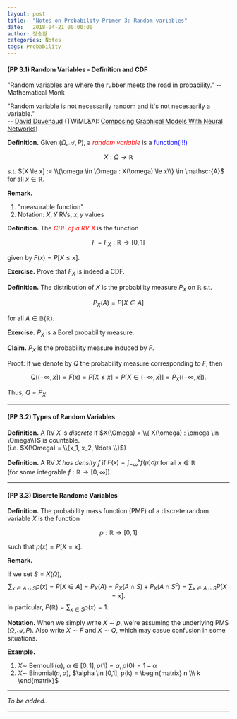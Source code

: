 ```yaml
---
layout: post
title:  "Notes on Probability Primer 3: Random variables"
date:   2018-04-21 00:00:00
author: 장승환
categories: Notes
tags: Probability
---
```


#### (PP 3.1) Random Variables - Definition and CDF

"Random variables are where the rubber meets the road in probability." -- Mathematical Monk

"Random variable is not necessarily random and it's not necesaarily a variable."   
-- [David Duvenaud](https://www.cs.toronto.edu/~duvenaud/)
(TWiML&AI: [Composing Graphical Models With Neural Networks](https://twimlai.com/twiml-talk-96-composing-graphical-models-neural-networks-david-duvenaud/))

**Definition.** Given $(\Omega, \mathscr{A}, P)$, a <span style="color:red">*random variable*</span> is a <span style="color:blue">function(!!!)</span> 

$$X: \Omega \rightarrow \mathbb{R}$$

s.t. $[X \le x] := \\{\omega \in \Omega : X(\omega) \le x\\} \in \mathscr{A}$ for all $x \in \mathbb{R}$.

**Remark.**
1. "measurable function"
2. Notation: $X, Y$ RVs, $x, y$ values

**Definition.** The <span style="color:red">*CDF of a RV $X$*</span> is the function 

$$F = F_X : \mathbb{R} \rightarrow [0,1]$$

given by $F(x) = P[X \le x]$.

**Exercise.** Prove that $F_X$ is indeed a CDF.

**Definition.** The distribution of $X$ is the probability measure $P_X$ on $\mathbb{R}$ s.t.

$$P_X(A) = P[X \in A]$$

for all $A \in \mathbb{B}(\mathbb{R})$.

**Exercise.** $P_X$ is a Borel probability measure.

**Claim.** $P_X$ is the probability measure induced by $F$.

Proof: If we denote by $Q$ the probability measure corresponding to $F$, then

$$Q((-\infty, x]) = F(x) = P[X \le x] = P[X \in (-\infty, x]] = P_X((-\infty, x]).$$

Thus, $Q = P_X$.

---

#### (PP 3.2) Types of Random Variables

**Definition.** A RV $X$ is *discrete* if $X(\Omega) = \\{ X(\omega) : \omega \in \Omega\\}$ is countable.  
(i.e. $X(\Omega) = \\{x_1, x_2, \ldots \\}$)

**Definition.** A RV *$X$ has density $f$* if $F(x) = \int_{-\infty}^x f(\mu)d\mu$ for all $x \in \mathbb{R}$  
(for some integrable $f: \mathbb{R} \rightarrow [0, \infty]$).

---

#### (PP 3.3) Discrete Randome Variables

**Definition.** The probability mass function (PMF) of a discrete random variable $X$ is the function 

$$p: \mathbb{R} \rightarrow [0,1]$$

such that $p(x) = P[X = x]$.

**Remark.** 

If we set $S = X(\Omega)$, 
$$\sum_{x \in A \cap S} p(x)= P[X \in A] = P_X(A) = P_X(A \cap S) + P_X(A \cap S^c) = \sum_{x \in A \cap S} P[X = x].$$
In particular, $P(\mathbb{R}) = \sum_{x \in S} p(x) = 1$.

**Notation.** When we simply write $X \sim p$, we're assuming the underlying PMS $(\Omega, \mathscr{A}, P)$.
Also write $X \sim F$ and $X \sim Q$, which may casue confusion in some situations.

**Example.**
1. $X \sim$ Bernoulli$(\alpha)$, $\alpha \in [0,1] , p(1) = \alpha, p(0) = 1- \alpha$
2. $X \sim$ Binomial$(n,\alpha)$, $\alpha \in [0,1], p(k) = \begin{matrix}
    n \\\
    k
  \end{matrix}$

---

$$ $$

*To be added..*

---


